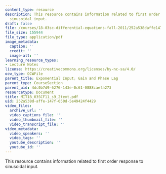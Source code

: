 ```yaml
---
content_type: resource
description: This resource contains information related to first order response to
  sinusoidal input.
draft: false
file: /courses/18-03sc-differential-equations-fall-2011/252a538daffe147f050d5e49424f4429_MIT18_03SCF11_s9_2text.pdf
file_size: 155944
file_type: application/pdf
image_metadata:
  caption: ''
  credit: ''
  image-alt: ''
learning_resource_types:
- Lecture Notes
license: https://creativecommons.org/licenses/by-nc-sa/4.0/
ocw_type: OCWFile
parent_title: Exponential Input; Gain and Phase Lag
parent_type: CourseSection
parent_uid: 4dc0b7d9-6276-143e-0c61-0888caefa273
resourcetype: Document
title: MIT18_03SCF11_s9_2text.pdf
uid: 252a538d-affe-147f-050d-5e49424f4429
video_files:
  archive_url: ''
  video_captions_file: ''
  video_thumbnail_file: ''
  video_transcript_file: ''
video_metadata:
  video_speakers: ''
  video_tags: ''
  youtube_description: ''
  youtube_id: ''
---
```

This resource contains information related to first order response to sinusoidal input.